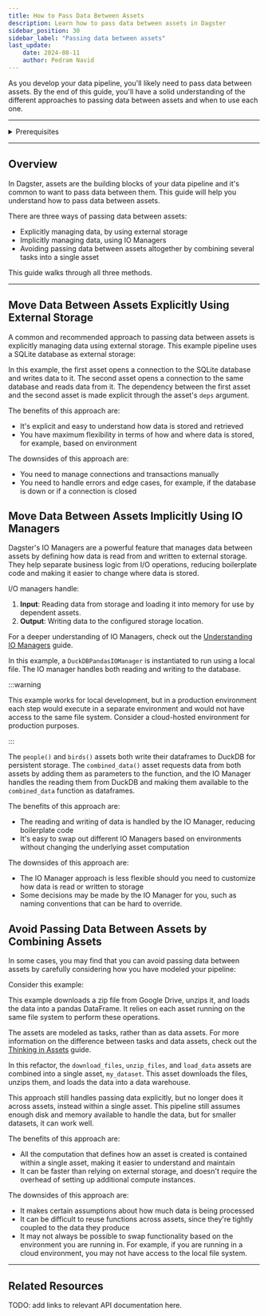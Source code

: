 ```yaml
---
title: How to Pass Data Between Assets
description: Learn how to pass data between assets in Dagster
sidebar_position: 30
sidebar_label: "Passing data between assets"
last_update: 
    date: 2024-08-11
    author: Pedram Navid
---
```


As you develop your data pipeline, you'll likely need to pass data between assets. By the end of this guide, you'll have a solid understanding of the different approaches to passing data between assets and when to use each one.

---

<details>
  <summary>Prerequisites</summary>

To follow the steps in this guide, you'll need:

- A basic understanding of Dagster concepts such as assets and resources
- Dagster installed, as well as the `dagster-duckdb-pandas` package
</details>

---

## Overview

In Dagster, assets are the building blocks of your data pipeline and it's common to want to pass data between them. This guide will help you understand how to pass data between assets. 

There are three ways of passing data between assets:

- Explicitly managing data, by using external storage
- Implicitly managing data, using IO Managers
- Avoiding passing data between assets altogether by combining several tasks into a single asset

This guide walks through all three methods.

---

## Move Data Between Assets Explicitly Using External Storage

A common and recommended approach to passing data between assets is explicitly managing data using external storage. This example pipeline uses a SQLite database as external storage:

<CodeExample filePath="guides/data-assets/passing-data-assets/passing-data-explicit.py" language="python" title="Using External Storage" />

In this example, the first asset opens a connection to the SQLite database and writes data to it. The second asset opens a connection to the same database and reads data from it. The dependency between the first asset and the second asset is made explicit through the asset's `deps` argument.

The benefits of this approach are:
- It's explicit and easy to understand how data is stored and retrieved
- You have maximum flexibility in terms of how and where data is stored, for example, based on environment

The downsides of this approach are:
- You need to manage connections and transactions manually
- You need to handle errors and edge cases, for example, if the database is down or if a connection is closed

## Move Data Between Assets Implicitly Using IO Managers

Dagster's IO Managers are a powerful feature that manages data between assets by defining how data is read from and written to external storage. They help separate business logic from I/O operations, reducing boilerplate code and making it easier to change where data is stored. 

I/O managers handle:
1. **Input**: Reading data from storage and loading it into memory for use by dependent assets.
2. **Output**: Writing data to the configured storage location.

For a deeper understanding of IO Managers, check out the [Understanding IO Managers](/concepts/io-managers) guide.

<CodeExample filePath="guides/data-assets/passing-data-assets/passing-data-io-manager.py" language="python" title="Using IO Managers" />

In this example, a `DuckDBPandasIOManager` is instantiated to run using a local file. The IO manager handles both reading and writing to the database.

:::warning

This example works for local development, but in a production environment
each step would execute in a separate environment and would not have access to the same file system. Consider a cloud-hosted environment for production purposes.

:::

The `people()` and `birds()` assets both write their dataframes to DuckDB 
for persistent storage. The `combined_data()` asset requests data from both assets by adding them as parameters to the function, and the IO Manager handles the reading them from DuckDB and making them available to the `combined_data` function as dataframes.

The benefits of this approach are:
- The reading and writing of data is handled by the IO Manager, reducing boilerplate code
- It's easy to swap out different IO Managers based on environments without changing the underlying asset computation

The downsides of this approach are:
- The IO Manager approach is less flexible should you need to customize how data is read or written to storage
- Some decisions may be made by the IO Manager for you, such as naming conventions that can be hard to override.

## Avoid Passing Data Between Assets by Combining Assets

In some cases, you may find that you can avoid passing data between assets by
carefully considering how you have modeled your pipeline:

Consider this example:

<CodeExample filePath="guides/data-assets/passing-data-assets/passing-data-avoid.py" language="python" title="Avoid Passing Data Between Assets" />

This example downloads a zip file from Google Drive, unzips it, and loads the data into a pandas DataFrame. It relies on each asset running on the same file system to perform these operations. 

The assets are modeled as tasks, rather than as data assets. For more information on the difference between tasks and data assets, check out the [Thinking in Assets](/concepts/assets/thinking-in-assets) guide.

In this refactor, the `download_files`, `unzip_files`, and `load_data` assets are combined into a single asset, `my_dataset`. This asset downloads the files, unzips them, and loads the data into a data warehouse.

<CodeExample filePath="guides/data-assets/passing-data-assets/passing-data-rewrite-assets.py" language="python" title="Avoid Passing Data Between Assets" />

This approach still handles passing data explicitly, but no longer does it across assets,
instead within a single asset. This pipeline still assumes enough disk and
memory available to handle the data, but for smaller datasets, it can work well.

The benefits of this approach are:
- All the computation that defines how an asset is created is contained within a single asset, making it easier to understand and maintain
- It can be faster than relying on external storage, and doesn't require the overhead of setting up additional compute instances.


The downsides of this approach are:
- It makes certain assumptions about how much data is being processed
- It can be difficult to reuse functions across assets, since they're tightly coupled to the data they produce
- It may not always be possible to swap functionality based on the environment you are running in. For example, if you are running in a cloud environment, you may not have access to the local file system.


---

## Related Resources

TODO: add links to relevant API documentation here.